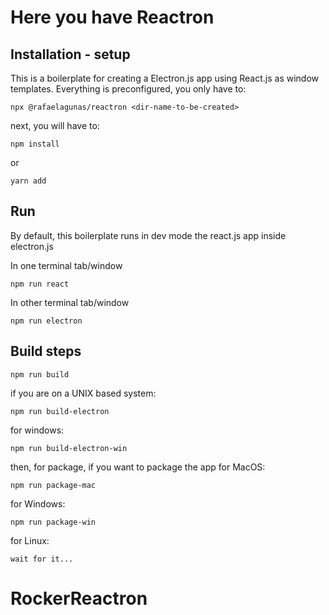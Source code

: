 # Here you have Reactron

## Installation - setup

This is a boilerplate for creating a Electron.js app using React.js as window templates. Everything is preconfigured, you only have to:

    npx @rafaelagunas/reactron <dir-name-to-be-created>

next, you will have to:

    npm install

or

    yarn add

## Run

By default, this boilerplate runs in dev mode the react.js app inside electron.js

In one terminal tab/window

    npm run react

In other terminal tab/window

    npm run electron

## Build steps

    npm run build

if you are on a UNIX based system:

    npm run build-electron

for windows:

    npm run build-electron-win

then, for package, if you want to package the app for MacOS:

    npm run package-mac

for Windows:

    npm run package-win

for Linux:

    wait for it...
# RockerReactron
